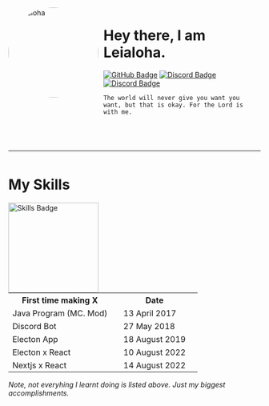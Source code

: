<img width="180" height="180" style="float:left;margin: 0 10px 0 0;border-radius:50%;" alt="Leialoha" src="https://avatars.githubusercontent.com/u/46801087" />

# Hey there, I am Leialoha.

<div>
	<a href="https://github.com/Leialoha"><img src="https://img.shields.io/badge/-Github-000000?style=flat-square&labelColor=000000&logo=Github&logoColor=white&link=https://github.com/Leialoha" alt="GitHub Badge"/></a>
	<!-- <a href="https://twitter.com/uSebazz"><img src="https://img.shields.io/badge/-Twitter-000000?style=flat-square&labelColor=000000&logo=twitter&logoColor=white&link=https://twitter.com/izakdvlpr" alt="Twitter Badge"/></a> -->
	<a href="https://discord.com/users/899339781132124220"><img src="https://img.shields.io/badge/-Discord-000000?style=flat-square&labelColor=000000&logo=discord&logoColor=white&link=https://discord.com/users/899339781132124220" alt="Discord Badge"/></a>
	<a href="https://open.spotify.com/user/yeg9kuklzy5shgxlqmu7tde96"><img src="https://img.shields.io/badge/-Spotify-000000?style=flat-square&labelColor=000000&logo=spotify&logoColor=white&link=https://open.spotify.com/user/yeg9kuklzy5shgxlqmu7tde96" alt="Discord Badge"/></a>
	<!--  -->
</div>

```
The world will never give you want you want, but that is okay. For the Lord is with me.
```

<div style="margin: 70px 0 0 0;"></div>

---

<div style="margin: 50px 0 0 0;"></div>

# My Skills
<img width="180" height="180" style="float:left;margin: 0 10px 0 0;" alt="Skills Badge" src="https://skillicons.dev/icons?i=bots,electron,express,figma,github,idea,java,js,jquery,mongodb,mysql,nextjs,nodejs,react,regex,vscode&perline=4" />

<table>
	<tr>
		<th>First time making X<td>
		<th>Date<td>
	<tr>
	<tr>
		<td>Java Program (MC. Mod)<td>
		<td>13 April 2017<td>
	<tr>
	<tr>
		<td>Discord Bot<td>
		<td>27 May 2018<td>
	<tr>
	<tr>
		<td>Electon App<td>
		<td>18 August 2019<td>
	<tr>
	<tr>
		<td>Electon x React<td>
		<td>10 August 2022<td>
	<tr>
	<tr>
		<td>Nextjs x React<td>
		<td>14 August 2022<td>
	<tr>
</table>

*Note, not everyhing I learnt doing is listed above. Just my biggest accomplishments.*
